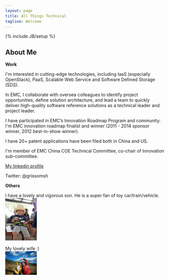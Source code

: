 ```yaml
---
layout: page
title: All Things Technical
tagline: Welcome
---
```

{% include JB/setup %}

## About Me

**Work**

I'm interested in cutting-edge technologies, including IaaS (especially OpenStack), PaaS, Scalable Web Service and Software Defined Storage (SDS).

In EMC, I collaborate with oversea colleagues to identify project opportunities, define solution architecture, and lead a team to quickly deliver high-quality software reference solutions as a technical leader and project leader.

I have participated in EMC’s Innovation Roadmap Program and community. I'm EMC innovation roadmap finalist and winner (2011 - 2014 sponsor winner, 2012 best-in-show winner).

I have 20+ patent applications have been filed both in China and US.

I'm member of EMC China COE Technical Committee, co-chair of Innovation sub-committee.

[My linkedin profile](https://www.linkedin.com/profile/view?id=102574956)

Twitter: @grissomsh

**Others**

I have a lovely and vigorous son. He is a super fan of toy car/train/vehicle. <br/>
<img src="images/P1020684.jpg" alt="My lovely Son" style="width:100px"/> <br/>

My lovely wife :) <br/>
<img src="images/my_wifle.jpg" alt="" style="width:100px" /> <br/>
